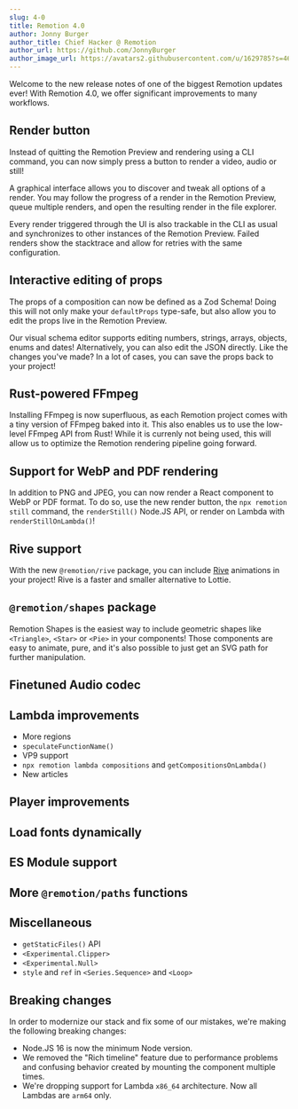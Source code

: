 ```yaml
---
slug: 4-0
title: Remotion 4.0
author: Jonny Burger
author_title: Chief Hacker @ Remotion
author_url: https://github.com/JonnyBurger
author_image_url: https://avatars2.githubusercontent.com/u/1629785?s=460&u=12eb94da6070d00fc924761ce06e3a428d01b7e9&v=4
---
```


Welcome to the new release notes of one of the biggest Remotion updates ever! With Remotion 4.0, we offer significant improvements to many workflows.

## Render button

Instead of quitting the Remotion Preview and rendering using a CLI command, you can now simply press a button to render a video, audio or still!

A graphical interface allows you to discover and tweak all options of a render. You may follow the progress of a render in the Remotion Preview, queue multiple renders, and open the resulting render in the file explorer.

Every render triggered through the UI is also trackable in the CLI as usual and synchronizes to other instances of the Remotion Preview. Failed renders show the stacktrace and allow for retries with the same configuration.

## Interactive editing of props

The props of a composition can now be defined as a Zod Schema! Doing this will not only make your `defaultProps` type-safe, but also allow you to edit the props live in the Remotion Preview.

Our visual schema editor supports editing numbers, strings, arrays, objects, enums and dates! Alternatively, you can also edit the JSON directly. Like the changes you've made? In a lot of cases, you can save the props back to your project!

## Rust-powered FFmpeg

Installing FFmpeg is now superfluous, as each Remotion project comes with a tiny version of FFmpeg baked into it. This also enables us to use the low-level FFmpeg API from Rust! While it is currenly not being used, this will allow us to optimize the Remotion rendering pipeline going forward.

## Support for WebP and PDF rendering

In addition to PNG and JPEG, you can now render a React component to WebP or PDF format. To do so, use the new render button, the `npx remotion still` command, the `renderStill()` Node.JS API, or render on Lambda with `renderStillOnLambda()`!

## Rive support

With the new `@remotion/rive` package, you can include [Rive](https://rive.app) animations in your project! Rive is a faster and smaller alternative to Lottie.

## `@remotion/shapes` package

Remotion Shapes is the easiest way to include geometric shapes like `<Triangle>`, `<Star>` or `<Pie>` in your components! Those components are easy to animate, pure, and it's also possible to just get an SVG path for further manipulation.

## Finetuned Audio codec

## Lambda improvements

- More regions
- `speculateFunctionName()`
- VP9 support
- `npx remotion lambda compositions` and `getCompositionsOnLambda()`
- New articles

## Player improvements

## Load fonts dynamically

## ES Module support

## More `@remotion/paths` functions

## Miscellaneous

- `getStaticFiles()` API
- `<Experimental.Clipper>`
- `<Experimental.Null>`
- `style` and `ref` in `<Series.Sequence>` and `<Loop>`

## Breaking changes

In order to modernize our stack and fix some of our mistakes, we're making the following breaking changes:

- Node.JS 16 is now the minimum Node version.
- We removed the "Rich timeline" feature due to performance problems and confusing behavior created by mounting the component multiple times.
- We're dropping support for Lambda `x86_64` architecture. Now all Lambdas are `arm64` only.
